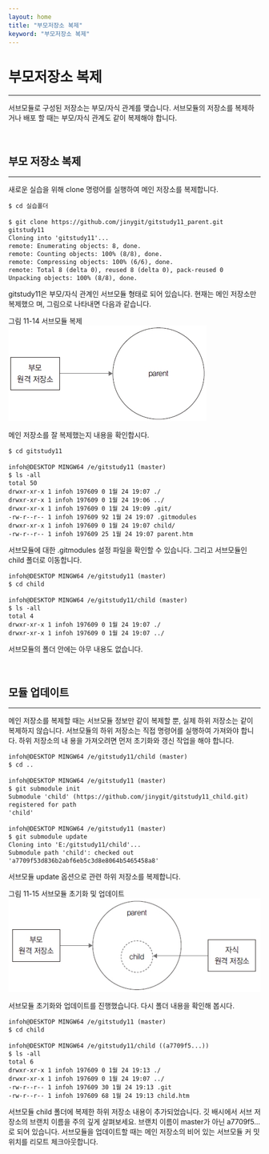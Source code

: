 ```yaml
---
layout: home
title: "부모저장소 복제"
keyword: "부모저장소 복제"
---
```


# 부모저장소 복제
---
서브모듈로 구성된 저장소는 부모/자식 관계를 맺습니다. 서브모듈의 저장소를 복제하거나 배포
할 때는 부모/자식 관계도 같이 복제해야 합니다.  

<br>
<a name="1"></a>

## 부모 저장소 복제
---
새로운 실습을 위해 clone 명령어를 실행하여 메인 저장소를 복제합니다.  

```
$ cd 실습폴더

$ git clone https://github.com/jinygit/gitstudy11_parent.git gitstudy11 
Cloning into 'gitstudy11'...
remote: Enumerating objects: 8, done.
remote: Counting objects: 100% (8/8), done.
remote: Compressing objects: 100% (6/6), done.
remote: Total 8 (delta 0), reused 8 (delta 0), pack-reused 0
Unpacking objects: 100% (8/8), done.
```

gitstudy11은 부모/자식 관계인 서브모듈 형태로 되어 있습니다. 현재는 메인 저장소만 복제했으
며, 그림으로 나타내면 다음과 같습니다.  

그림 11-14 서브모듈 복제  
![서브모듈 복제](./img/11-14.jpg)

메인 저장소를 잘 복제했는지 내용을 확인합시다.  

```
$ cd gitstudy11

infoh@DESKTOP MINGW64 /e/gitstudy11 (master)
$ ls -all 
total 50
drwxr-xr-x 1 infoh 197609 0 1월 24 19:07 ./
drwxr-xr-x 1 infoh 197609 0 1월 24 19:06 ../
drwxr-xr-x 1 infoh 197609 0 1월 24 19:09 .git/
-rw-r--r-- 1 infoh 197609 92 1월 24 19:07 .gitmodules
drwxr-xr-x 1 infoh 197609 0 1월 24 19:07 child/
-rw-r--r-- 1 infoh 197609 25 1월 24 19:07 parent.htm
```

서브모듈에 대한 .gitmodules 설정 파일을 확인할 수 있습니다. 그리고 서브모듈인 child 폴더로
이동합니다.  

```
infoh@DESKTOP MINGW64 /e/gitstudy11 (master)
$ cd child 

infoh@DESKTOP MINGW64 /e/gitstudy11/child (master)
$ ls -all 
total 4
drwxr-xr-x 1 infoh 197609 0 1월 24 19:07 ./
drwxr-xr-x 1 infoh 197609 0 1월 24 19:07 ../
```

서브모듈의 폴더 안에는 아무 내용도 없습니다.  

<br>
<a name="2"></a>

## 모듈 업데이트
---
메인 저장소를 복제할 때는 서브모듈 정보만 같이 복제할 뿐, 실제 하위 저장소는 같이 복제하지
않습니다. 서브모듈의 하위 저장소는 직접 명령어를 실행하여 가져와야 합니다. 하위 저장소의 내
용을 가져오려면 먼저 초기화와 갱신 작업을 해야 합니다.  

```
infoh@DESKTOP MINGW64 /e/gitstudy11/child (master)
$ cd .. 

infoh@DESKTOP MINGW64 /e/gitstudy11 (master)
$ git submodule init 
Submodule 'child' (https://github.com/jinygit/gitstudy11_child.git) registered for path
'child'

infoh@DESKTOP MINGW64 /e/gitstudy11 (master)
$ git submodule update 
Cloning into 'E:/gitstudy11/child'...
Submodule path 'child': checked out 'a7709f53d836b2abf6eb5c3d8e8064b5465458a8'
```

서브모듈 update 옵션으로 관련 하위 저장소를 복제합니다.  

그림 11-15 서브모듈 초기화 및 업데이트  
![서브모듈 초기화 및 업데이트](./img/11-15.jpg)

서브모듈 초기화와 업데이트를 진행했습니다. 다시 폴더 내용을 확인해 봅시다.  

```
infoh@DESKTOP MINGW64 /e/gitstudy11 (master)
$ cd child 

infoh@DESKTOP MINGW64 /e/gitstudy11/child ((a7709f5...))
$ ls -all 
total 6
drwxr-xr-x 1 infoh 197609 0 1월 24 19:13 ./
drwxr-xr-x 1 infoh 197609 0 1월 24 19:07 ../
-rw-r--r-- 1 infoh 197609 30 1월 24 19:13 .git
-rw-r--r-- 1 infoh 197609 68 1월 24 19:13 child.htm
```

서브모듈 child 폴더에 복제한 하위 저장소 내용이 추가되었습니다.
깃 배시에서 서브 저장소의 브랜치 이름을 주의 깊게 살펴보세요. 브랜치 이름이 master가 아닌
a7709f5...로 되어 있습니다. 서브모듈을 업데이트할 때는 메인 저장소의 비어 있는 서브모듈 커
밋 위치를 리모트 체크아웃합니다.  

<br><br>
